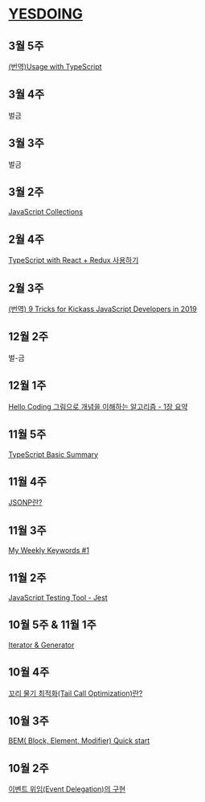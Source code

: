 # [YESDOING](https://velog.io/@yesdoing)

## 3월 5주
[(번역)Usage with TypeScript](https://yesdoing.github.io/posting/2019/03/31/usage_with_typescript.html)

## 3월 4주
벌금

## 3월 3주 
벌금

## 3월 2주 
[JavaScript Collections](https://velog.io/@yesdoing/JavaScript-Collections)

## 2월 4주
[TypeScript with React + Redux 사용하기](https://velog.io/@yesdoing/TypeScript-with-React-Redux-사용하기-k5jsis62ah)

## 2월 3주  
[(번역) 9 Tricks for Kickass JavaScript Developers in 2019](https://velog.io/@yesdoing/번역-9-Tricks-for-Kickass-JavaScript-Developers-in-2019)

## 12월 2주
벌-금

## 12월 1주
[Hello Coding 그림으로 개념을 이해하는 알고리즘 - 1장 요약](https://velog.io/@yesdoing/Hello-Coding-%EA%B7%B8%EB%A6%BC%EC%9C%BC%EB%A1%9C-%EA%B0%9C%EB%85%90%EC%9D%84-%EC%9D%B4%ED%95%B4%ED%95%98%EB%8A%94-%EC%95%8C%EA%B3%A0%EB%A6%AC%EC%A6%98-1%EC%9E%A5-%EC%9A%94%EC%95%BD)

## 11월 5주
[TypeScript Basic Summary](https://velog.io/@yesdoing/TypeScript-Basic-Summary)

## 11월 4주
[JSONP란?](https://velog.io/@yesdoing/JSONP%EB%9E%80-jujowt4jy7)

## 11월 3주
[My Weekly Keywords #1](https://velog.io/@yesdoing/My-Weekly-Keywords-1)

## 11월 2주
[JavaScript Testing Tool - Jest](https://velog.io/@yesdoing/JavaScript-Testing-Tool-Jest-opjocpva77)

## 10월 5주 & 11월 1주
[Iterator & Generator](https://velog.io/@yesdoing/Iterator-Generator)

## 10월 4주
[꼬리 물기 최적화(Tail Call Optimization)란?](https://velog.io/@yesdoing/%EA%BC%AC%EB%A6%AC-%EB%AC%BC%EA%B8%B0-%EC%B5%9C%EC%A0%81%ED%99%94Tail-Call-Optimization%EB%9E%80-2yjnslo7sr)

## 10월 3주
[BEM( Block, Element, Modifier) Quick start](https://velog.io/@yesdoing/BEM-Block-Element-Modifier-Quick-start)

## 10월 2주
[이벤트 위임(Event Delegation)의 구현](https://velog.io/@yesdoing/%EC%9D%B4%EB%B2%A4%ED%8A%B8-%EC%9C%84%EC%9E%84Event-Delegation%EC%9D%98-%EA%B5%AC%ED%98%84)

